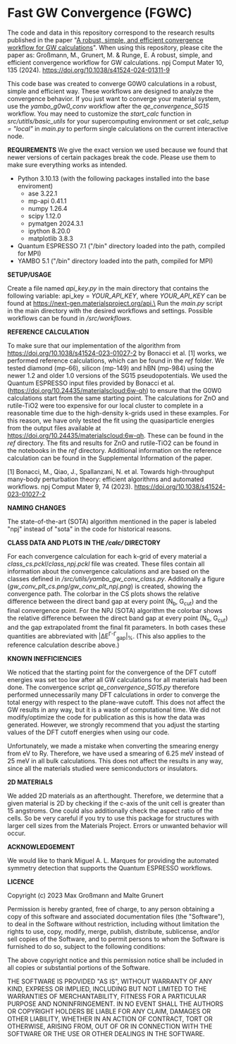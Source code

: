 # Fast GW Convergence (FGWC)

The code and data in this repository correspond to the research results published in the paper "[A robust, simple, and efficient convergence workflow for GW calculations](https://doi.org/10.1038/s41524-024-01311-9)". When using this repository, please cite the paper as: Großmann, M., Grunert, M. & Runge, E. A robust, simple, and efficient convergence workflow for GW calculations. npj Comput Mater 10, 135 (2024). https://doi.org/10.1038/s41524-024-01311-9

This code base was created to converge G0W0 calculations in a robust, simple and efficient way. 
These workflows are designed to analyze the convergence behavior. 
If you just want to converge your material system, use the *yambo_g0w0_conv* workflow after the *qe_convergence_SG15* workflow. 
You may need to customize the *start_calc* function in *src/utitls/basic_utils* for your supercomputing environment or set *calc_setup = "local"* in *main.py* to perform single calculations on the current interactive node.

**REQUIREMENTS**
We give the exact version we used because we found that newer versions of certain packages break the code. Please use them to make sure everything works as intended.

- Python 3.10.13 (with the following packages installed into the base enviroment)
    - ase 3.22.1
    - mp-api 0.41.1
    - numpy 1.26.4
    - scipy 1.12.0
    - pymatgen 2024.3.1
    - ipython 8.20.0
    - matplotlib 3.8.3
- Quantum ESPRESSO 7.1 ("/bin" directory loaded into the path, compiled for MPI)
- YAMBO 5.1 ("/bin" directory loaded into the path, compiled for MPI)

**SETUP/USAGE**

Create a file named *api_key.py* in the main directory that contains the following variable: api_key = *YOUR_API_KEY*, where *YOUR_API_KEY* can be found at https://next-gen.materialsproject.org/api.\
Run the *main.py* script in the main directory with the desired workflows and settings.
Possible workflows can be found in */src/workflows*.

**REFERENCE CALCULATION**

To make sure that our implementation of the algorithm from https://doi.org/10.1038/s41524-023-01027-2 by Bonacci et al. [1] works, we performed reference calculations, which can be found in the *ref* folder.
We tested diamond (mp-66), silicon (mp-149) and hBN (mp-984) using the newer 1.2 and older 1.0 versions of the SG15 pseudopotentials. We used the Quantum ESPRESSO input files provided by Bonacci et al. (https://doi.org/10.24435/materialscloud:6w-qh) to ensure that the G0W0 calculations start from the same starting point. The calculations for ZnO and rutile-TiO2 were too expensive for our local cluster to complete in a reasonable time due to the high-density k-grids used in these examples. For this reason, we have only tested the fit using the quasiparticle energies from the output files available at https://doi.org/10.24435/materialscloud:6w-qh. These can be found in the *ref* directory. The fits and results for ZnO and rutile-TiO2 can be found in the notebooks in the *ref* directory. Additional information on the reference calculation can be found in the Supplemental Information of the paper.

[1] Bonacci, M., Qiao, J., Spallanzani, N. et al. Towards high-throughput many-body perturbation theory: efficient algorithms and automated workflows. npj Comput Mater 9, 74 (2023). https://doi.org/10.1038/s41524-023-01027-2

**NAMING CHANGES**

The state-of-the-art (SOTA) algorithm mentioned in the paper is labeled "npj" instead of "sota" in the code for historical reasons.

**CLASS DATA AND PLOTS IN THE */calc/* DIRECTORY**

For each convergence calculation for each k-grid of every material a *class_cs.pckl*/*class_npj.pckl* file was created. 
These files contain all information about the convergence calculations and are based on the classes defined in */src/utils/yambo_gw_conv_class.py*.
Additonally a figure (*gw_conv_plt_cs.png*/*gw_conv_plt_npj.png*) is created, showing the convergence path. The colorbar in the CS plots shows
the relative difference between the direct band gap at every point (N<sub>b</sub>, G<sub>cut</sub>) and the final convergence point. For the NPJ (SOTA) algorithm
the colorbar shows the relative difference between the direct band gap at every point (N<sub>b</sub>, G<sub>cut</sub>) and the gap extrapolated fromt the final fit parameters. In both cases these quantities are abbreviated with |&Delta;E<sup>&Gamma;-&Gamma;</sup><sub>gap</sub>|<sub>%</sub>.
(This also applies to the reference calculation describe above.)

**KNOWN INEFFICIENCIES**

We noticed that the starting point for the convergence of the DFT cutoff energies was set too low after all GW calculations for all materials had been done. 
The convergence script *qe_convergence_SG15.py* therefore performed unnecessarily many DFT calculations in order to converge the total energy
with respect to the plane-wave cutoff. This does not affect the GW results in any way, but it is a waste of computational time. 
We did not modify/optimize the code for publication as this is how the data was generated. 
However, we strongly recommend that you adjust the starting values of the DFT cutoff energies when using our code.

Unfortunately, we made a mistake when converting the smearing energy from eV to Ry. Therefore, we have used a smearing of 6.25 meV instead of 25 meV in all bulk calculations. This does not affect the results in any way, since all the materials studied were semiconductors or insulators.

**2D MATERIALS**

We added 2D materials as an afterthought. Therefore, we determine that a given material is 2D by checking if the c-axis of the unit cell is greater than 15 angstroms. One could also additionally check the aspect ratio of the cells. So be very careful if you try to use this package for structures with larger cell sizes from the Materials Project. Errors or unwanted behavior will occur.

**ACKNOWLEDGEMENT**

We would like to thank Miguel A. L. Marques for providing the automated symmetry detection that supports the Quantum ESPRESSO workflows.

**LICENCE**

Copyright (c) 2023 Max Großmann and Malte Grunert

Permission is hereby granted, free of charge, to any person obtaining a copy
of this software and associated documentation files (the "Software"), to deal
in the Software without restriction, including without limitation the rights
to use, copy, modify, merge, publish, distribute, sublicense, and/or sell
copies of the Software, and to permit persons to whom the Software is
furnished to do so, subject to the following conditions:

The above copyright notice and this permission notice shall be included in all
copies or substantial portions of the Software.

THE SOFTWARE IS PROVIDED "AS IS", WITHOUT WARRANTY OF ANY KIND, EXPRESS OR
IMPLIED, INCLUDING BUT NOT LIMITED TO THE WARRANTIES OF MERCHANTABILITY,
FITNESS FOR A PARTICULAR PURPOSE AND NONINFRINGEMENT. IN NO EVENT SHALL THE
AUTHORS OR COPYRIGHT HOLDERS BE LIABLE FOR ANY CLAIM, DAMAGES OR OTHER
LIABILITY, WHETHER IN AN ACTION OF CONTRACT, TORT OR OTHERWISE, ARISING FROM,
OUT OF OR IN CONNECTION WITH THE SOFTWARE OR THE USE OR OTHER DEALINGS IN THE
SOFTWARE.
